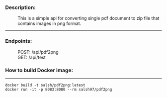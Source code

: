 <dl>
<dt><h3>Description:</h3></dt>
<dd>This is a simple api for converting single pdf document to zip file that contains images in png format.</dd>
<hr>
<dt><h3>Endpoints:</h3></dt>
<dd>POST: /api/pdf2png</dd>
<dd>GET: /api/test</dd>
<dt><h3>How to build Docker image:</h3></dt>
<hr>

```
docker build -t salsh/pdf2png:latest
docker run -it -p 8083:8080 --rm salsh97/pdf2png
```
</dl>
